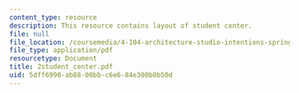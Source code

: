 ```yaml
---
content_type: resource
description: This resource contains layout of student center.
file: null
file_location: /coursemedia/4-104-architecture-studio-intentions-spring-2005/5dff6990ab8800bbc6e684e300b0b50d_2student_center.pdf
file_type: application/pdf
resourcetype: Document
title: 2student_center.pdf
uid: 5dff6990-ab88-00bb-c6e6-84e300b0b50d
---
```

